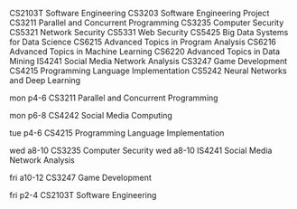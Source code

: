 CS2103T Software Engineering
CS3203 Software Engineering Project
CS3211 Parallel and Concurrent Programming 
CS3235 Computer Security
CS5321 Network Security 
CS5331 Web Security 
CS5425 Big Data Systems for Data Science 
CS6215 Advanced Topics in Program Analysis 
CS6216 Advanced Topics in Machine Learning 
CS6220 Advanced Topics in Data Mining 
IS4241 Social Media Network Analysis
CS3247 Game Development 
CS4215 Programming Language Implementation 
CS5242 Neural Networks and Deep Learning 

mon p4-6
CS3211 Parallel and Concurrent Programming 

mon p6-8
CS4242 Social Media Computing

tue p4-6
CS4215 Programming Language Implementation 

wed a8-10
CS3235 Computer Security
wed a8-10
IS4241 Social Media Network Analysis

fri a10-12
CS3247 Game Development 

fri p2-4
CS2103T Software Engineering
